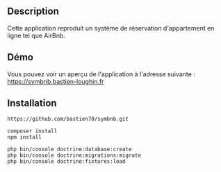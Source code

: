## Description

Cette application reproduit un système de réservation d'appartement en ligne tel que AirBnb.

## Démo

Vous pouvez voir un aperçu de l'application à l'adresse suivante : https://symbnb.bastien-loughin.fr

## Installation

```
https://github.com/bastien70/symbnb.git

composer install
npm install

php bin/console doctrine:database:create
php bin/console doctrine:migrations:migrate
php bin/console doctrine:fixtures:load
```
